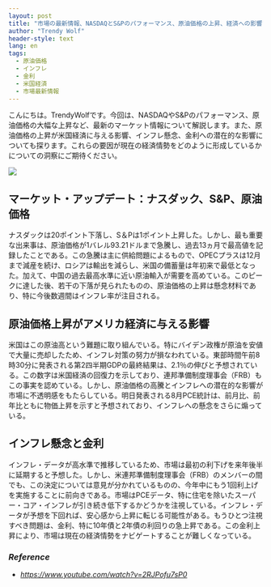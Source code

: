 ```yaml
---
layout: post
title: "市場の最新情報、NASDAQとS&Pのパフォーマンス、原油価格の上昇、経済への影響"
author: "Trendy Wolf"
header-style: text
lang: en
tags:
  - 原油価格
  - インフレ
  - 金利
  - 米国経済
  - 市場最新情報
---
```


こんにちは。TrendyWolfです。今回は、NASDAQやS&Pのパフォーマンス、原油価格の大幅な上昇など、最新のマーケット情報について解説します。また、原油価格の上昇が米国経済に与える影響、インフレ懸念、金利への潜在的な影響についても探ります。これらの要因が現在の経済情勢をどのように形成しているかについての洞察にご期待ください。

<img
    src="https://i.ytimg.com/vi/2RJPofu7sP0/hqdefault.jpg"
/>


## マーケット・アップデート：ナスダック、S&P、原油価格
ナスダックは20ポイント下落し、S＆Pは1ポイント上昇した。しかし、最も重要な出来事は、原油価格が1バレル93.21ドルまで急騰し、過去13ヵ月で最高値を記録したことである。この急騰は主に供給問題によるもので、OPECプラスは12月まで減産を続け、ロシアは輸出を減らし、米国の備蓄量は年初来で最低となった。加えて、中国の過去最高水準に近い原油輸入が需要を高めている。このピークに達した後、若干の下落が見られたものの、原油価格の上昇は懸念材料であり、特に今後数週間はインフレ率が注目される。

## 原油価格上昇がアメリカ経済に与える影響
米国はこの原油高という難題に取り組んでいる。特にバイデン政権が原油を安値で大量に売却したため、インフレ対策の努力が損なわれている。東部時間午前8時30分に発表される第2四半期GDPの最終結果は、2.1％の伸びと予想されている。この数字は米国経済の回復力を示しており、連邦準備制度理事会（FRB）もこの事実を認めている。しかし、原油価格の高騰とインフレへの潜在的な影響が市場に不透明感をもたらしている。明日発表される8月PCE統計は、前月比、前年比ともに物価上昇を示すと予想されており、インフレへの懸念をさらに煽っている。

## インフレ懸念と金利
インフレ・データが高水準で推移しているため、市場は最初の利下げを来年後半に延期すると予想した。しかし、米連邦準備制度理事会（FRB）のメンバーの間でも、この決定については意見が分かれているものの、今年中にもう1回利上げを実施することに前向きである。市場はPCEデータ、特に住宅を除いたスーパー・コア・インフレが引き続き低下するかどうかを注視している。インフレ・データが予想を下回れば、安心感から上昇に転じる可能性がある。もうひとつ注視すべき問題は、金利、特に10年債と2年債の利回りの急上昇である。この金利上昇により、市場は現在の経済情勢をナビゲートすることが難しくなっている。


### _Reference_
- _https://www.youtube.com/watch?v=2RJPofu7sP0_

